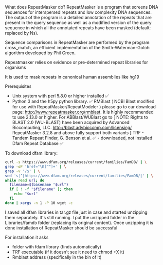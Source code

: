 What does RepeatMasker do?
RepeatMasker is a program that screens DNA sequences for interspersed repeats and low complexity DNA sequences. The output of the program is a detailed annotation of the repeats that are present in the query sequence as well as a modified version of the query sequence in which all the annotated repeats have been masked (default: replaced by Ns).

Sequence comparisons in RepeatMasker are performed by the program cross_match, an efficient implementation of the Smith-Waterman-Gotoh algorithm developed by Phil Green.

Repeatmasker relies on evidence or pre-determined repeat libraries for organisms

It is used to mask repeats in canonical human assemblies like hg19

Prerequisites
- Unix system with perl 5.8.0 or higher installed ✅
- Python 3 and the h5py python library. ✅
RMBlast ( NCBI Blast modified for use with RepeatMasker/RepeatModeler ) please go to our download page: http://www.repeatmasker.org/rmblast. It is highly recommended to use 2.13.0 or higher.
For ABBlast/WUBlast go to [ NOTE: Rights to BLAST 2.0 (WU-BLAST) have been acquired by Advanced Biocomputing, LLC. http://blast.advbiocomp.com/licensing/ RepeatMasker 3.2.8 and above fully support both variants ]
TRF - Tandem Repeat Finder, G. Benson et al. ✅ - downloaded, not installed
Dfam Repeat Database ✅

To download dfam library:
```bash
curl -s https://www.dfam.org/releases/current/families/FamDB/ | \
grep -oP 'href="\K[^"]+' | \
grep -v '/$' | \
sed 's|^|https://www.dfam.org/releases/current/families/FamDB/|' | \
while read url; do
  filename=$(basename "$url")
  if [ ! -f "$filename" ]; then
    echo "$url"
  fi
done | xargs -n 1 -P 10 wget -c
```

I saved all dfam libraries in tar.gz file just in case and started unzipping them separately. It's still running. I put the unzipped folder in the Libraries/famdb folder (replacing its original content). Once unzipping it is done installation of RepeatMasker should be successful

For installation it asks
- folder with fdam library (finds automatically)
- TRF executable (if it doesn't see it need to chmod +X it)
- Rmblast address (specifically in the bin of it)
